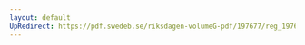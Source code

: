 ```yaml
---
layout: default
UpRedirect: https://pdf.swedeb.se/riksdagen-volumeG-pdf/197677/reg_197677__reg_01/reg_197677__reg_01_0080.pdf
---
```

